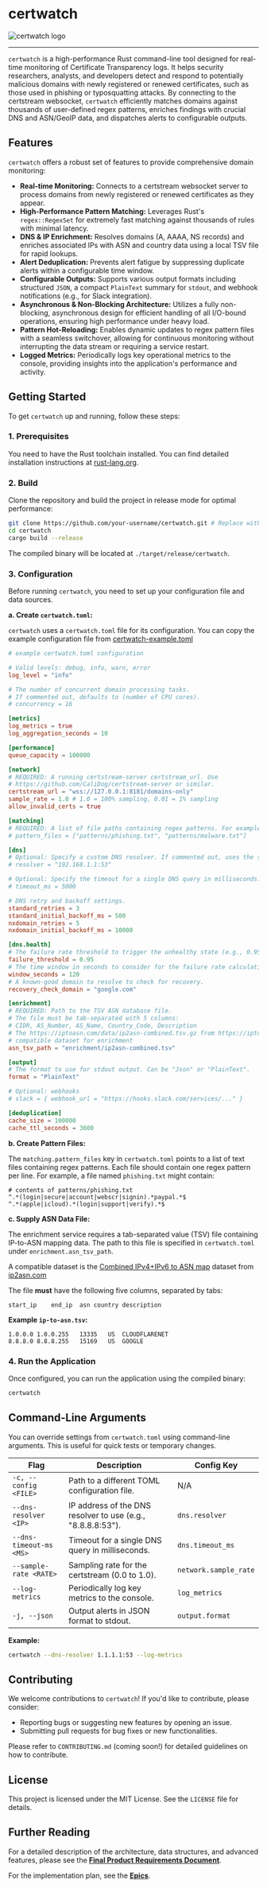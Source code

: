 # certwatch

![certwatch logo](certwatch.png)

--- 
`certwatch` is a high-performance Rust command-line tool designed for real-time
monitoring of Certificate Transparency logs. It helps security researchers,
analysts, and developers detect and respond to potentially malicious domains
with newly registered or renewed certificates, such as those used in phishing
or typosquatting attacks. By connecting to the certstream websocket,
`certwatch` efficiently matches domains against thousands of user-defined regex
patterns, enriches findings with crucial DNS and ASN/GeoIP data, and dispatches
alerts to configurable outputs.

## Features

`certwatch` offers a robust set of features to provide comprehensive domain
monitoring:

*   **Real-time Monitoring:** Connects to a certstream websocket server to
process domains from newly registered or renewed certificates as they appear.
*   **High-Performance Pattern Matching:** Leverages Rust's `regex::RegexSet`
for extremely fast matching against thousands of rules with minimal latency.
*   **DNS & IP Enrichment:** Resolves domains (A, AAAA, NS records) and
enriches associated IPs with ASN and country data using a local TSV file for
rapid lookups.
*   **Alert Deduplication:** Prevents alert fatigue by suppressing duplicate
alerts within a configurable time window.
*   **Configurable Outputs:** Supports various output formats including
structured `JSON`, a compact `PlainText` summary for `stdout`, and webhook
notifications (e.g., for Slack integration).
*   **Asynchronous & Non-Blocking Architecture:** Utilizes a fully
non-blocking, asynchronous design for efficient handling of all I/O-bound
operations, ensuring high performance under heavy load.
*   **Pattern Hot-Reloading:** Enables dynamic updates to regex pattern files
with a seamless switchover, allowing for continuous monitoring without
interrupting the data stream or requiring a service restart.
*   **Logged Metrics:** Periodically logs key operational metrics to the
console, providing insights into the application's performance and activity.

## Getting Started

To get `certwatch` up and running, follow these steps:

### 1. Prerequisites

You need to have the Rust toolchain installed. You can find detailed
installation instructions at
[rust-lang.org](https://www.rust-lang.org/tools/install).

### 2. Build

Clone the repository and build the project in release mode for optimal
performance:

```bash
git clone https://github.com/your-username/certwatch.git # Replace with your repository URL
cd certwatch
cargo build --release
```

The compiled binary will be located at `./target/release/certwatch`.

### 3. Configuration

Before running `certwatch`, you need to set up your configuration file and data
sources.

**a. Create `certwatch.toml`:**

`certwatch` uses a `certwatch.toml` file for its configuration. You can copy
the example configuration file from [certwatch-example.toml](./certwatch-example.toml)

```toml
# example certwatch.toml configuration 

# Valid levels: debug, info, warn, error
log_level = "info"

# The number of concurrent domain processing tasks.
# If commented out, defaults to (number of CPU cores).
# concurrency = 16

[metrics]
log_metrics = true
log_aggregation_seconds = 10

[performance]
queue_capacity = 100000

[network]
# REQUIRED: A running certstream-server certstream_url. Use
# https://github.com/CaliDog/certstream-server or similar.
certstream_url = "wss://127.0.0.1:8181/domains-only"
sample_rate = 1.0 # 1.0 = 100% sampling, 0.01 = 1% sampling
allow_invalid_certs = true

[matching]
# REQUIRED: A list of file paths containing regex patterns. For example:
# pattern_files = ["patterns/phishing.txt", "patterns/malware.txt"]

[dns]
# Optional: Specify a custom DNS resolver. If commented out, uses the system default.
# resolver = "192.168.1.1:53"

# Optional: Specify the timeout for a single DNS query in milliseconds.
# timeout_ms = 5000

# DNS retry and backoff settings.
standard_retries = 3
standard_initial_backoff_ms = 500
nxdomain_retries = 5
nxdomain_initial_backoff_ms = 10000

[dns.health]
# The failure rate threshold to trigger the unhealthy state (e.g., 0.95 for 95%).
failure_threshold = 0.95
# The time window in seconds to consider for the failure rate calculation.
window_seconds = 120
# A known-good domain to resolve to check for recovery.
recovery_check_domain = "google.com"

[enrichment]
# REQUIRED: Path to the TSV ASN database file.
# The file must be tab-separated with 5 columns:
# CIDR, AS_Number, AS_Name, Country_Code, Description
# The https://iptoasn.com/data/ip2asn-combined.tsv.gz from https://iptoasn.com is a
# compatible dataset for enrichment
asn_tsv_path = "enrichment/ip2asn-combined.tsv"

[output]
# The format to use for stdout output. Can be "Json" or "PlainText".
format = "PlainText"

# Optional: webhooks
# slack = { webhook_url = "https://hooks.slack.com/services/..." }

[deduplication]
cache_size = 100000
cache_ttl_seconds = 3600
```

**b. Create Pattern Files:**

The `matching.pattern_files` key in `certwatch.toml` points to a list of text
files containing regex patterns. Each file should contain one regex pattern per
line. For example, a file named `phishing.txt` might contain:

```text
# contents of patterns/phishing.txt
^.*(login|secure|account|webscr|signin).*paypal.*$
^.*(apple|icloud).*(login|support|verify).*$
```

**c. Supply ASN Data File:**

The enrichment service requires a tab-separated value (TSV) file containing
IP-to-ASN mapping data. The path to this file is specified in `certwatch.toml`
under `enrichment.asn_tsv_path`.

A compatible dataset is the [Combined IPv4+IPv6 to ASN map](https://iptoasn.com/data/ip2asn-combined.tsv.gz) dataset from
[ip2asn.com](https://ip2asn.com)

The file **must** have the following five columns, separated by tabs:

```text
start_ip    end_ip  asn country description
```

**Example `ip-to-asn.tsv`:**

```text
1.0.0.0	1.0.0.255	13335	US	CLOUDFLARENET
8.8.8.0	8.8.8.255	15169	US	GOOGLE
```

### 4. Run the Application

Once configured, you can run the application using the compiled binary:

```bash
certwatch
```

## Command-Line Arguments

You can override settings from `certwatch.toml` using command-line arguments.
This is useful for quick tests or temporary changes.

| Flag | Description | Config Key |
| --- | --- | --- |
| `-c, --config <FILE>` | Path to a different TOML configuration file. | N/A |
| `--dns-resolver <IP>` | IP address of the DNS resolver to use (e.g., "8.8.8.8:53"). | `dns.resolver` |
| `--dns-timeout-ms <MS>` | Timeout for a single DNS query in milliseconds. | `dns.timeout_ms` |
| `--sample-rate <RATE>` | Sampling rate for the certstream (0.0 to 1.0). | `network.sample_rate` |
| `--log-metrics` | Periodically log key metrics to the console. | `log_metrics` |
| `-j, --json` | Output alerts in JSON format to stdout. | `output.format` |

**Example:**

```bash
certwatch --dns-resolver 1.1.1.1:53 --log-metrics
```

## Contributing

We welcome contributions to `certwatch`! If you'd like to contribute, please consider:

*   Reporting bugs or suggesting new features by opening an issue.
*   Submitting pull requests for bug fixes or new functionalities.

Please refer to `CONTRIBUTING.md` (coming soon!) for detailed guidelines on how to contribute.

## License

This project is licensed under the MIT License. See the `LICENSE` file for details.

## Further Reading

For a detailed description of the architecture, data structures, and advanced
features, please see the [**Final Product Requirements
Document**](docs/specs.md).

For the implementation plan, see the [**Epics**](docs/plan.md).
